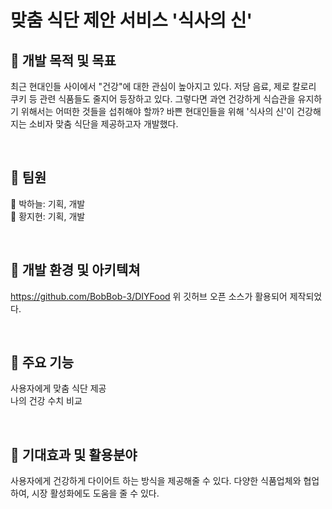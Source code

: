 # 맞춤 식단 제안 서비스 '식사의 신'


## 📒 개발 목적 및 목표
최근 현대인들 사이에서 "건강"에 대한 관심이 높아지고 있다. 저당 음료, 제로 칼로리 쿠키 등 관련 식품들도 줄지어 등장하고 있다. 그렇다면 과연 건강하게 식습관을 유지하기 위해서는 어떠한 것들을 섭취해야 할까? 바쁜 현대인들을 위해 '식사의 신'이 건강해지는 소비자 맞춤 식단을 제공하고자 개발했다.

<br>

## 📒 팀원
👩 박하늘: 기획, 개발
<br>
🧑 황지현: 기획, 개발

<br>

## 📒 개발 환경 및 아키텍쳐
https://github.com/BobBob-3/DIYFood
위 깃허브 오픈 소스가 활용되어 제작되었다.

<br>

## 📒 주요 기능
사용자에게 맞춤 식단 제공 <br>
나의 건강 수치 비교

<br>

## 📒 기대효과 및 활용분야
사용자에게 건강하게 다이어트 하는 방식을 제공해줄 수 있다. 다양한 식품업체와 협업하여, 시장 활성화에도 도움을 줄 수 있다.
